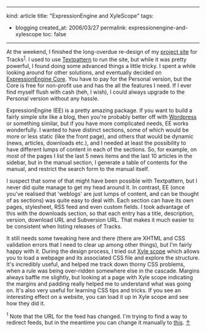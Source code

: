 -----
kind: article
title: "ExpressionEngine and XyleScope"
tags:
- blogging
created_at: 2006/03/27
permalink: expressionengine-and-xylescope
toc: false
-----

<p>At the weekend, I finished the long-overdue re-design of my <a href="http://www.rousette.org.uk/projects/">project site</a> for Tracks<sup id="r1-270306"><a href="#f1-270306">1</a></sup>. I used to use <a href="http://www.textpattern.com/">Textpattern</a> to run the site, but while it was pretty powerful, I found doing some advanced things a little tricky. I spent a while looking around for other solutions, and eventually decided on <a href="http://www.pmachine.com/ee/">ExpressionEngine Core</a>. You have to pay for the Personal version, but the Core is free for non-profit use and has the all the features I need. If I ever find myself flush with cash (heh, I wish), I could always upgrade to the Personal version without any hassle.</p>


<p>ExpressionEngine (EE) is a pretty amazing package. If you want to build a fairly simple site like a blog, then you're probably better off with <a href="http://wordpress.org/">Wordpress</a> or something similar, but if you have more complicated needs, EE works wonderfully. I wanted to have distinct sections, some of which would be more or less static (like the front page), and others that would be dynamic (news, articles, downloads etc.), and I needed at least the possibility to have different lumps of content in each of the sections. So, for example, on most of the pages I list the last 5 news items and the last 10 articles in the sidebar, but in the manual section, I generate a table of contents for the manual, and restrict the search form to the manual itself.</p>

<p>I suspect that some of that might have been possible with Textpattern, but I never did quite manage to get my head around it. In contrast, EE (once you've realised that 'weblogs' are just lumps of content, and can be thought of as sections) was quite easy to deal with. Each section can have its own pages, stylesheet, RSS feed and even custom fields. I took advantage of this with the downloads section, so that each entry has a title, description, version, download URL and Subversion URL. That makes it much easier to be consistent when listing releases of Tracks.</p>

<p>It still needs some tweaking here and there (there are XHTML and CSS validation errors that I need to clear up among other things), but I'm fairly happy with it. During the design process, I tried out <a href="http://www.culturedcode.com/xyle/">Xyle scope</a> which allows you to load a webpage and its associated CSS file and explore the structure. It's incredibly useful, and helped me track down thorny CSS problems, when a rule was being over-ridden somewhere else in the cascade. Margins always baffle me slightly, but looking at a page with Xyle scope indicating the margins and padding really helped me to understand what was going on. It's also very useful for learning CSS tips and tricks. If you see an interesting effect on a website, you can load it up in Xyle scope and see how they did it.</p>

<p><sup id="f1-270306">1</sup> Note that the URL for the feed has changed. I'm trying to find a way to redirect feeds, but in the meantime you can change it manually to <a href="http://www.rousette.org.uk/projects/tracks/rss_2.0/">this</a>.
<a href="#r1-270306">&uarr;</a></p>

